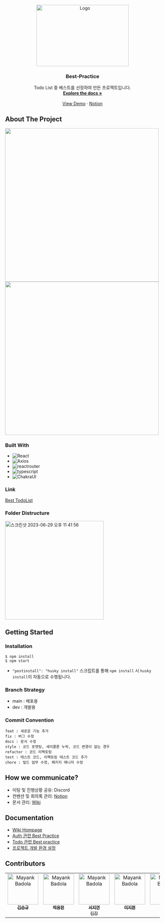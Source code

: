 <!-- PROJECT LOGO -->
<br />
<div align="center">
    <img src="https://static.wanted.co.kr/images/wantedplus_event/preonboarding/infopage/intro.png" alt="Logo" width="300" height="200">

  <h3 align="center">Best-Practice</h3>

  <p align="center">
    Todo List 중 베스트를 선정하여 만든 프로젝트입니다.
    <br />
    <a href="https://github.com/wanted-internship-11th-team10/pre-onboarding-11th-1-10/wiki"><strong>Explore the docs »</strong></a>
    <br />
    <br />
    <a href="https://web-pre-onboarding-11th-1-10-koh2xlixy7104.sel4.cloudtype.app">View Demo</a>
    ·
    <a href="https://lean-mahogany-686.notion.site/Team-10-d4eeb6514bc645b8a02de96af3152dca">Notion</a>
  </p>
</div>


<!-- ABOUT THE PROJECT -->
## About The Project
<div>
    <img src="https://github.com/wanted-internship-11th-team10/pre-onboarding-11th-1-10/assets/117281717/7eecf928-2b41-44bf-a667-ee7d35d7777e" width='500'>
    <img src="https://github.com/wanted-internship-11th-team10/pre-onboarding-11th-1-10/assets/117281717/5d499500-d476-43d1-a031-dd2795d4f63d" width="500">
</div>

### Built With

* ![React][React.js]
* ![Axios][Axios]
* ![reactrouter][reactrouter]
* ![typescript][typescript]
* ![ChakraUI][ChakraUI]

### Link
<a href="https://web-pre-onboarding-11th-1-10-koh2xlixy7104.sel4.cloudtype.app">Best TodoList</a>

### Folder Distructure
<img width="321" alt="스크린샷 2023-06-29 오후 11 41 56" src="https://github.com/mia-seo/readme/assets/117281717/fd64da31-6ef5-4c00-9d01-573ff099eb4f">

<!-- GETTING STARTED -->
## Getting Started

### Installation
```
$ npm install
$ npm start
```
- `"postinstall": "husky install"` 스크립트를 통해 `npm install` 시 `husky install`이 자동으로 수행됩니다.

### Branch Strategy
- main : 배포용
- dev : 개발용

### Commit Convention
```
feat : 새로운 기능 추가
fix : 버그 수정
docs : 문서 수정
style : 코드 포맷팅, 세미콜론 누락, 코드 변경이 없는 경우
refactor : 코드 리펙토링
test : 테스트 코드, 리펙토링 테스트 코드 추가
chore : 빌드 업무 수정, 패키지 매니저 수정
```

## How we communicate?
- 미팅 및 진행상황 공유: Discord
- 컨벤션 및 회의록 관리: <a href="https://lean-mahogany-686.notion.site/Team-10-d4eeb6514bc645b8a02de96af3152dca">Notion</a>
- 문서 관리: <a href="https://github.com/wanted-internship-11th-team10/pre-onboarding-11th-1-10/wiki">Wiki</a>

## Documentation
- <a href="https://github.com/wanted-internship-11th-team10/pre-onboarding-11th-1-10/wiki">Wiki Hompage</a>
- <a href="https://github.com/wanted-internship-11th-team10/pre-onboarding-11th-1-10/wiki/Auth-%EA%B4%80%EB%A0%A8-Best-Practice">Auth 관련 Best Practice</a>
- <a href="https://github.com/wanted-internship-11th-team10/pre-onboarding-11th-1-10/wiki/Todo-%EA%B4%80%EB%A0%A8-Best-practice">Todo 관련 Best practice</a>
- <a href="https://github.com/wanted-internship-11th-team10/pre-onboarding-11th-1-10/wiki/%ED%94%84%EB%A1%9C%EC%A0%9D%ED%8A%B8-%EA%B0%9C%EB%B0%9C-%ED%99%98%EA%B2%BD-%EC%84%A4%EC%A0%95">프로젝트 개발 환경 설정
</a>

## Contributors
<table>
  <tr>
    <td align="center" valign="top" width="14.28%"><a href="https://github.com/KIMSEUNGGYU"><img src="https://avatars.githubusercontent.com/u/45627868?v=4" width="100px;" alt="Mayank Badola"/><br /><sub><b>김승규</b></sub></a><br /></td>
    <td align="center" valign="top" width="14.28%"><a href="https://github.com/yurjune"><img src="https://avatars.githubusercontent.com/u/84958904?v=4" width="100px;" alt="Mayank Badola"/><br /><sub><b>박용헌</b></sub></a><br /></td>
    <td align="center" valign="top" width="14.28%"><a href="https://github.com/mia-seo"><img src="https://avatars.githubusercontent.com/u/117281717?v=4" width="100px;" alt="Mayank Badola"/><br /><sub><b>서지연</b><br/>팀장</sub></a><br /></td>
      <td align="center" valign="top" width="14.28%"><a href="https://github.com/sik925"><img src="https://avatars.githubusercontent.com/u/64947440?v=4" width="100px;" alt="Mayank Badola"/><br /><sub><b>이지현</b></sub></a><br /></td>
      <td align="center" valign="top" width="14.28%"><a href="https://github.com/iinnu"><img src="https://avatars.githubusercontent.com/u/55791128?v=4" width="100px;" alt="Mayank Badola"/><br /><sub><b>조인후</b></sub></a><br /></td>
      <td align="center" valign="top" width="14.28%"><a href="https://github.com/oplidote"><img src="https://avatars.githubusercontent.com/u/69412482?v=4" width="100px;" alt="Mayank Badola"/><br /><sub><b>진현우</b></sub></a><br /></td>
  </tr>
</table>


[React.js]: https://img.shields.io/badge/React-20232A?style=for-the-badge&logo=react&logoColor=61DAFB
[Axios]: https://img.shields.io/badge/Axios-20232A?style=for-the-badge&logo=axios&logoColor=#5A29E4
[reactrouter]: https://img.shields.io/badge/reactrouter-20232A?style=for-the-badge&logo=reactrouter&logoColor=CA4245
[typescript]: https://img.shields.io/badge/TypeScript-20232A?style=for-the-badge&logo=typescript&logoColor=3178C6
[chakraUI]: https://img.shields.io/badge/ChakraUI-20232A?style=for-the-badge&logo=chakraui&logoColor=3178C6
